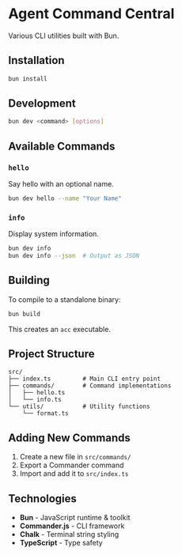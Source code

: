 # Agent Command Central

Various CLI utilities built with Bun.

## Installation

```bash
bun install
```

## Development

```bash
bun dev <command> [options]
```

## Available Commands

### `hello`
Say hello with an optional name.

```bash
bun dev hello --name "Your Name"
```

### `info`
Display system information.

```bash
bun dev info
bun dev info --json  # Output as JSON
```

## Building

To compile to a standalone binary:

```bash
bun build
```

This creates an `acc` executable.

## Project Structure

```
src/
├── index.ts         # Main CLI entry point
├── commands/        # Command implementations
│   ├── hello.ts
│   └── info.ts
└── utils/           # Utility functions
    └── format.ts
```

## Adding New Commands

1. Create a new file in `src/commands/`
2. Export a Commander command
3. Import and add it to `src/index.ts`

## Technologies

- **Bun** - JavaScript runtime & toolkit
- **Commander.js** - CLI framework
- **Chalk** - Terminal string styling
- **TypeScript** - Type safety